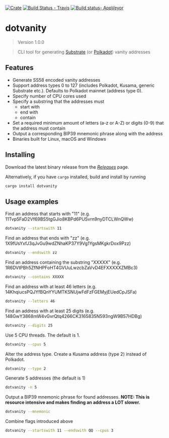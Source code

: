 [![Crate](https://img.shields.io/crates/v/dotvanity.svg)](https://crates.io/crates/dotvanity)
[![Build Status - Travis](https://travis-ci.com/hukkinj1/dotvanity.svg?branch=master)](https://travis-ci.com/hukkinj1/dotvanity)
[![Build status- AppVeyor](https://ci.appveyor.com/api/projects/status/xgyd0s7vo2va9dh7/branch/master?svg=true)](https://ci.appveyor.com/project/hukkinj1/dotvanity/branch/master)
# dotvanity

<!--- Don't edit the version line below manually. Let bump2version do it for you. -->
> Version 1.0.0

> CLI tool for generating [Substrate](https://substrate.dev/) (or [Polkadot](https://polkadot.network/)) vanity addresses


## Features
* Generate SS58 encoded vanity addresses
* Support address types 0 to 127 (includes Polkadot, Kusama, generic Substrate etc.). Defaults to Polkadot mainnet (address type 0).
* Specify number of CPU cores used
* Specify a substring that the addresses must
    * start with
    * end with
    * contain
* Set a required minimum amount of letters (a-z or A-Z) or digits (0-9) that the address must contain
* Output a corresponding BIP39 mnemonic phrase along with the address
* Binaries built for Linux, macOS and Windows

## Installing
Download the latest binary release from the [_Releases_](https://github.com/hukkinj1/dotvanity/releases) page.

Alternatively, if you have `cargo` installed, build and install by running
```bash
cargo install dotvanity
```

## Usage examples
Find an address that starts with "11" (e.g. 11Tvp5FaD2Vf69BS5tgGJio8KBPd6PUSvrn9nyDTCLWnQWw)
```bash
dotvanity --startswith 11
```

Find an address that ends with "zz" (e.g. 1X9fUsYxfJ3qJvGu9wdZNhaKP37Y9Vg1YgsMKgkrDox9Pzz)
```bash
dotvanity --endswith zz
```

Find an address containing the substring "XXXXX" (e.g. 1R6DVtPBh5ZfNHPFoHT4GVUuLwzcbZaVvD4EFXXXXXZMBc3)
```bash
dotvanity --contains XXXXX
```

Find an address with at least 46 letters (e.g. 14KhqiucsPQJYfBQnYYUMTKSNUjwFdFzFGEMyjEUedCpJSFa)
```bash
dotvanity --letters 46
```

Find an address with at least 25 digits (e.g. 148GwY3868mW4vGvrQtq4266CK3165835N593ngW9B57HDBg)
```bash
dotvanity --digits 25
```

Use 5 CPU threads. The default is 1.
```bash
dotvanity --cpus 5
```

Alter the address type. Create a Kusama address (type 2) instead of Polkadot.
```bash
dotvanity --type 2
```

Generate 5 addresses (the default is 1)
```bash
dotvanity -n 5
```

Output a BIP39 mnemonic phrase for found addresses. **NOTE: This is resource intensive and makes finding an address a LOT slower.**
```bash
dotvanity --mnemonic
```

Combine flags introduced above
```bash
dotvanity --startswith 11 --endswith QQ --cpus 3
```
